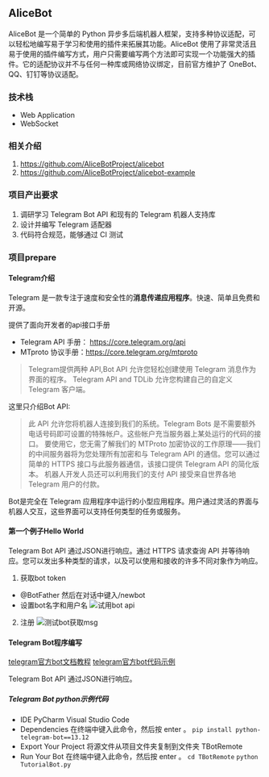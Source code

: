 ## AliceBot

AliceBot 是一个简单的 Python 异步多后端机器人框架，支持多种协议适配，可以轻松地编写易于学习和使用的插件来拓展其功能。AliceBot 使用了非常灵活且易于使用的插件编写方式，用户只需要编写两个方法即可实现一个功能强大的插件。它的适配协议并不与任何一种库或网络协议绑定，目前官方维护了 OneBot、QQ、钉钉等协议适配。

### 技术栈

- Web Application
- WebSocket

### 相关介绍

1. https://github.com/AliceBotProject/alicebot
2. https://github.com/AliceBotProject/alicebot-example

### 项目产出要求

1. 调研学习 Telegram Bot API 和现有的 Telegram 机器人支持库
2. 设计并编写 Telegram 适配器
3. 代码符合规范，能够通过 CI 测试

### 项目prepare

#### Telegram介绍

Telegram 是一款专注于速度和安全性的**消息传递应用程序**。快速、简单且免费和开源。

提供了面向开发者的api接口手册
- Telegram API 手册： https://core.telegram.org/api
- MTproto 协议手册：https://core.telegram.org/mtproto

> Telegram提供两种 API,Bot API 允许您轻松创建使用 Telegram 消息作为界面的程序。 Telegram API and TDLib 允许您构建自己的自定义 Telegram 客户端。

这里只介绍Bot API:
> 此 API 允许您将机器人连接到我们的系统。Telegram Bots 是不需要额外电话号码即可设置的特殊帐户。这些帐户充当服务器上某处运行的代码的接口。
> 要使用它，您无需了解我们的 MTProto 加密协议的工作原理——我们的中间服务器将为您处理所有加密和与 Telegram API 的通信。您可以通过简单的 HTTPS 接口与此服务器通信，该接口提供 Telegram API 的简化版本。
> 机器人开发人员还可以利用我们的支付 API 接受来自世界各地 Telegram 用户的付款。

Bot是完全在 Telegram 应用程序中运行的小型应用程序。用户通过灵活的界面与机器人交互，这些界面可以支持任何类型的任务或服务。

#### 第一个例子Hello World

Telegram Bot API 通过JSON进行响应。通过 HTTPS 请求查询 API 并等待响应。您可以发出多种类型的请求，以及可以使用和接收的许多不同对象作为响应。
1. 获取bot token
 - @BotFather 然后在对话中键入/newbot
 - 设置bot名字和用户名
![试用bot api](img/image.png)
2. 注册
![测试bot获取msg](img/getMessage.png)



#### Telegram Bot程序编写

[telegram官方bot文档教程](https://core.telegram.org/bots/tutorial)
[telegram官方bot代码示例](https://gitlab.com/Athamaxy/telegram-bot-tutorial/-/tree/main)

Telegram Bot API 通过JSON进行响应。

##### Telegram Bot python示例代码

- IDE
    PyCharm
    Visual Studio Code
- Dependencies
    在终端中键入此命令，然后按 enter 。
    `pip install python-telegram-bot==13.12`
- Export Your Project
    将源文件从项目文件夹复制到文件夹 TBotRemote 
- Run Your Bot
    在终端中键入此命令，然后按 enter 。
    `cd TBotRemote`
    `python TutorialBot.py`
